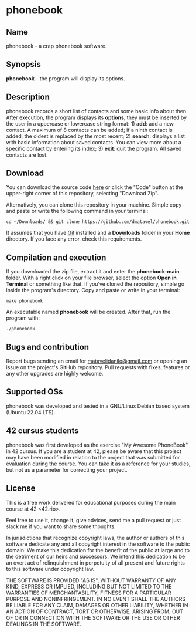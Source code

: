 
# phonebook

## Name

phonebook - a crap phonebook software.

## **Synopsis**

**phonebook** - the program will display its options.

## Description

phonebook records a short list of  contacts and some basic info about then. After execution, the program displays its **options**, they must be inserted by the user in a uppercase or lowercase string format: 1) **add**: add a new contact. A maximum of 8 contacts can be added; if a ninth contact is added, the oldest is replaced by the most recent; 2) **search**: displays a list with basic information about saved contacts. You can view more about a specific contact by entering its index; 3) **exit**: quit the program. All saved contacts are lost.

## **Download**

You can download the source code [here](https://github.com/dmatavel/phonebook/archive/refs/heads/main.zip) or click the "Code" button at the upper-right corner of this repository, selecting "Download Zip".

Alternatively, you can clone this repository in your machine. Simple copy and paste or write the following command in your terminal:

    cd ~/Downloads/ && git clone https://github.com/dmatavel/phonebook.git

It assumes that you have [Git](https://git-scm.com/) installed and a **Downloads** folder in your **Home** directory. If you face any error, check this requirements.

## Compilation and execution

If you downloaded the zip file, extract it and enter the **phonebook-main** folder. With a right click on your file browser, select the option **Open in Terminal** or something like that. If you've cloned the repository, simple go inside the program's directory. Copy and paste or write in your terminal:

    make phonebook

An executable named **phonebook** will be created. After that, run the program with:

    ./phonebook

## Bugs and contribution

Report bugs sending an email for matavelidanilo@gmail.com or opening an issue on the project's GitHub repository. Pull requests with fixes, features or any other upgrades are highly welcome.  

## Supported OSs

phonebook was developed and tested in a GNU/Linux Debian based system (Ubuntu 22.04 LTS). 

## 42 cursus students

phonebook was first developed as the exercise "My Awesome PhoneBook" in 42 cursus. If you are a student at 42, please be aware that this project may have been modified in relation to the project that was submitted for evaluation during the course. You can take it as a reference for your studies, but not as a parameter for correcting your project.

## License

This is a free work delivered for educational purposes during the main course
at 42 <42.rio>.

Feel free to use it, change it, give advices, send me a pull request or
just slack me if you want to share some thoughts.

In jurisdictions that recognize copyright laws, the author or authors
of this software dedicate any and all copyright interest in the
software to the public domain. We make this dedication for the benefit
of the public at large and to the detriment of our heirs and
successors. We intend this dedication to be an overt act of
relinquishment in perpetuity of all present and future rights to this
software under copyright law.

THE SOFTWARE IS PROVIDED "AS IS", WITHOUT WARRANTY OF ANY KIND,
EXPRESS OR IMPLIED, INCLUDING BUT NOT LIMITED TO THE WARRANTIES OF
MERCHANTABILITY, FITNESS FOR A PARTICULAR PURPOSE AND NONINFRINGEMENT.
IN NO EVENT SHALL THE AUTHORS BE LIABLE FOR ANY CLAIM, DAMAGES OR
OTHER LIABILITY, WHETHER IN AN ACTION OF CONTRACT, TORT OR OTHERWISE,
ARISING FROM, OUT OF OR IN CONNECTION WITH THE SOFTWARE OR THE USE OR
OTHER DEALINGS IN THE SOFTWARE.
